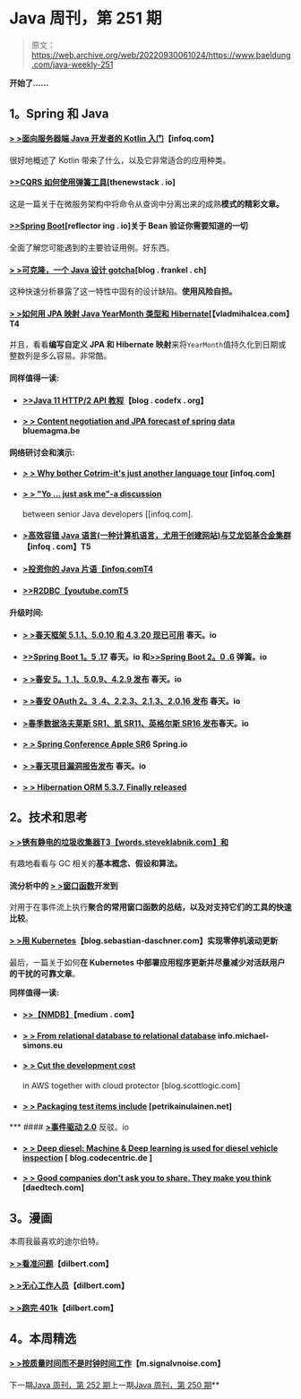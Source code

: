# Java 周刊，第 251 期

> 原文：<https://web.archive.org/web/20220930061024/https://www.baeldung.com/java-weekly-251>

**开始了……**

## 1。Spring 和 Java

#### [**> >面向服务器端 Java 开发者的 Kotlin 入门**](https://web.archive.org/web/20220523151411/https://www.infoq.com/articles/intro-kotlin-java-developers)【infoq.com】

很好地概述了 Kotlin 带来了什么，以及它非常适合的应用种类。

#### [**>>CQRS 如何使用弹簧工具**](https://web.archive.org/web/20220523151411/https://thenewstack.io/how-cqrs-works-with-spring-tools/)[thenewstack . io]

这是一篇关于在微服务架构中将命令从查询中分离出来的成熟**模式的精彩文章。**

#### [**>>Spring Boot**](https://web.archive.org/web/20220523151411/https://reflectoring.io/bean-validation-with-spring-boot/)[reflector ing . io]关于 Bean 验证你需要知道的一切

全面了解您可能遇到的主要验证用例。好东西。

#### [**> >可克隆，一个 Java 设计 gotcha**](https://web.archive.org/web/20220523151411/https://blog.frankel.ch/cloneable-java-design-gotcha/)[blog . frankel . ch]

这种快速分析暴露了这一特性中固有的设计缺陷。**使用风险自担。**

#### [**> >如何用 JPA 映射 Java YearMonth 类型和 Hibernate**](https://web.archive.org/web/20220523151411/https://vladmihalcea.com/java-yearmonth-jpa-hibernate/)[【vladmihalcea.com】T4

并且，看看**编写自定义 JPA 和 Hibernate 映射**来将`YearMonth`值持久化到日期或整数列是多么容易。非常酷。

#### 同样值得一读:

*   #### [**>>Java 11 HTTP/2 API 教程**](https://web.archive.org/web/20220523151411/https://blog.codefx.org/java/http-2-api-tutorial/)【blog . codefx . org】

*   #### [**> > Content negotiation and JPA forecast of spring data**](https://web.archive.org/web/20220523151411/https://www.bluemagma.be/2018/10/content-negotiation-with-spring-data-jpa-projections/) bluemagma.be

#### 网络研讨会和演示:

*   #### [**> > Why bother Cotrim-it's just another language tour**](https://web.archive.org/web/20220523151411/https://www.infoq.com/presentations/kotlin-language-tour) [infoq.com]

*   #### [**> > "Yo ... just ask me"-a discussion**](https://web.archive.org/web/20220523151411/https://www.infoq.com/presentations/panel-java-ny)

    between senior Java developers [[infoq.com].
*   #### [**>高效容错 Java 语言(一种计算机语言，尤用于创建网站)与艾龙铝基合金集群**](https://web.archive.org/web/20220523151411/https://www.infoq.com/presentations/aeron-clustering-java-fault-tolerance)【infoq . com】T5

*   #### [**>投资你的 Java 片语**【infoq.comT4](https://web.archive.org/web/20220523151411/https://www.infoq.com/presentations/java-katas)

*   #### [**>>R2DBC**【youtube.comT5](https://web.archive.org/web/20220523151411/https://www.youtube.com/watch?v=qwF6v6FN_Uc)

**升级时间:**

*   #### [**> >春天框架 5.1.1、5.0.10 和 4.3.20 现已可用**](https://web.archive.org/web/20220523151411/https://spring.io/blog/2018/10/15/spring-framework-5-1-1-5-0-10-and-4-3-20-available-now) 春天。io

*   #### [**>>Spring Boot 1。5 .17**](https://web.archive.org/web/20220523151411/https://spring.io/blog/2018/10/16/spring-boot-1-5-17) 春天。io 和[**>>Spring Boot 2。0 .6**](https://web.archive.org/web/20220523151411/https://spring.io/blog/2018/10/16/spring-boot-2-0-6) 弹簧。io

*   #### [**> >春安 5。1 .1、5.0.9、4.2.9 发布**](https://web.archive.org/web/20220523151411/https://spring.io/blog/2018/10/16/spring-security-5-1-1-5-0-9-and-4-2-9-released) 春天。io

*   #### [**> >春安 OAuth 2。3 .4、2.2.3、2.1.3、2.0.16 发布**](https://web.archive.org/web/20220523151411/https://spring.io/blog/2018/10/16/spring-security-oauth-2-3-4-2-2-3-2-1-3-2-0-16-released) 春天。io

*   #### [**>春季数据洛夫莱斯 SR1、凯 SR11、英格尔斯 SR16 发布**](https://web.archive.org/web/20220523151411/https://spring.io/blog/2018/10/15/spring-data-lovelace-sr1-kay-sr11-and-ingalls-sr16-released)春天。io

*   #### [**> > Spring Conference Apple SR6**](https://web.archive.org/web/20220523151411/https://spring.io/blog/2018/10/16/spring-session-apple-sr6-released) Spring.io

*   #### [**> >春天项目漏洞报告发布**](https://web.archive.org/web/20220523151411/https://spring.io/blog/2018/10/16/spring-project-vulnerability-reports-published) 春天。io

*   #### [**> > Hibernation ORM 5.3.7\. Finally released**](https://web.archive.org/web/20220523151411/http://in.relation.to/2018/10/17/hibernate-orm-537-final-out/)

## 2。技术和思考

#### [**> >锈有静电的垃圾收集器**T3【words.steveklabnik.com】和](https://web.archive.org/web/20220523151411/https://words.steveklabnik.com/borrow-checking-escape-analysis-and-the-generational-hypothesis)

有趣地看看与 GC 相关的**基本概念、假设和算法。**

#### 流分析中的 [**> >窗口函数**](https://web.archive.org/web/20220523151411/https://dev.to/frosnerd/window-functions-in-stream-analytics-1m6c)开发到

对用于在事件流上执行**聚合的常用窗口函数的总结，以及对支持它们的工具的快速比较**。

#### [**> >用 Kubernetes**](https://web.archive.org/web/20220523151411/https://blog.sebastian-daschner.com/entries/zero-downtime-updates-kubernetes)【blog.sebastian-daschner.com】实现零停机滚动更新

最后，一篇关于如何**在 Kubernetes 中部署应用程序更新并尽量减少对活跃用户的干扰的可靠文章**。

**同样值得一读:**

*   #### [**>>【NMDB】**](https://web.archive.org/web/20220523151411/https://medium.com/netflix-techblog/the-netflix-media-database-nmdb-9bf8e6d0944d)【medium . com】

*   #### [**> > From relational database to relational database**](https://web.archive.org/web/20220523151411/https://info.michael-simons.eu/2018/10/11/from-relational-databases-to-databases-with-relations/) info.michael-simons.eu

*   #### [**> > Cut the development cost**](https://web.archive.org/web/20220523151411/https://blog.scottlogic.com/2018/10/16/cutting-development-costs-in-aws-with-cloud-custodian.html)

    in AWS together with cloud protector [blog.scottlogic.com]
*   #### [**> > Packaging test items include**](https://web.archive.org/web/20220523151411/https://www.petrikainulainen.net/programming/testing/packaging-testproject-tests-and-addons-with-gradle/) [petrikainulainen.net]

 ***   #### [**>事件驱动 2.0**](https://web.archive.org/web/20220523151411/https://www.confluent.io/blog/event-driven-2-0) 反驳。io

*   #### [**> > Deep diesel: Machine & Deep learning is used for diesel vehicle inspection**](https://web.archive.org/web/20220523151411/https://blog.codecentric.de/en/2018/10/deep-learning-detection-of-diesel-cars/) [ blog.codecentric.de ]

*   #### [**> > Good companies don't ask you to share. They make you think**](https://web.archive.org/web/20220523151411/https://daedtech.com/good-companies-dont-ask-you-to-share-they-make-you-want-to/) [daedtech.com]

## 3。漫画

本周我最喜欢的迪尔伯特。

#### [**> >看准问题**](https://web.archive.org/web/20220523151411/http://dilbert.com/strip/2018-10-11)【dilbert.com】

#### [**> >无心工作人员**](https://web.archive.org/web/20220523151411/http://dilbert.com/strip/2018-08-30)【dilbert.com】

#### [**> >跑完 401k**](https://web.archive.org/web/20220523151411/http://dilbert.com/strip/2001-04-02)【dilbert.com】

## 4。本周精选

#### [> >按质量时间而不是时钟时间工作](https://web.archive.org/web/20220523151411/https://m.signalvnoise.com/working-in-quality-time-instead-of-clock-time-fda6da05fe32)【m.signalvnoise.com】

下一期[Java 周刊，第 252 期](/web/20220523151411/https://www.baeldung.com/java-weekly-252)上一期[Java 周刊，第 250 期](/web/20220523151411/https://www.baeldung.com/java-weekly-250)**